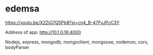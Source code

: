# edemsa

https://youtu.be/X2ZiG7Q5Pb8?si=cn4_B-47FyJPcC3Y

Address of app: http://10.1.0.16:4000

Nodejs, express, mongodb, mongoclient, mongoose, nodemon, cors, bodyParser
